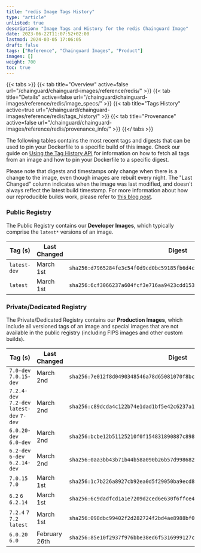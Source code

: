 ```yaml
---
title: "redis Image Tags History"
type: "article"
unlisted: true
description: "Image Tags and History for the redis Chainguard Image"
date: 2023-06-22T11:07:52+02:00
lastmod: 2024-03-05 17:06:05
draft: false
tags: ["Reference", "Chainguard Images", "Product"]
images: []
weight: 700
toc: true
---
```


{{< tabs >}}
{{< tab title="Overview" active=false url="/chainguard/chainguard-images/reference/redis/" >}}
{{< tab title="Details" active=false url="/chainguard/chainguard-images/reference/redis/image_specs/" >}}
{{< tab title="Tags History" active=true url="/chainguard/chainguard-images/reference/redis/tags_history/" >}}
{{< tab title="Provenance" active=false url="/chainguard/chainguard-images/reference/redis/provenance_info/" >}}
{{</ tabs >}}

The following tables contains the most recent tags and digests that can be used to pin your Dockerfile to a specific build of this image. Check our guide on [Using the Tag History API](/chainguard/chainguard-images/using-the-tag-history-api/) for information on how to fetch all tags from an image and how to pin your Dockerfile to a specific digest.

Please note that digests and timestamps only change when there is a change to the image, even though images are rebuilt every night. The "Last Changed" column indicates when the image was last modified, and doesn't always reflect the latest build timestamp. For more information about how our reproducible builds work, please refer to [this blog post](https://www.chainguard.dev/unchained/reproducing-chainguards-reproducible-image-builds).

### Public Registry
The Public Registry contains our **Developer Images**, which typically comprise the `latest*` versions of an image.

| Tag (s)       | Last Changed | Digest                                                                    |
|---------------|--------------|---------------------------------------------------------------------------|
|  `latest-dev` | March 1st    | `sha256:d7965284fe3c54f0d9cd0bc59185fb6d4c45d5c05bf0c198021214ba11c53b13` |
|  `latest`     | March 1st    | `sha256:6cf3066237a604fcf3e716aa9423cdd15383db49049bb594a337a97ca862ca50` |


### Private/Dedicated Registry
The Private/Dedicated Registry contains our **Production Images**, which include all versioned tags of an image and special images that are not available in the public registry (including FIPS images and other custom builds).

| Tag (s)                                     | Last Changed  | Digest                                                                    |
|---------------------------------------------|---------------|---------------------------------------------------------------------------|
|  `7.0-dev` `7.0.15-dev`                     | March 2nd     | `sha256:7e012f8d0490348546a78d65081070f8bc91bd19cf619daf2b64c685aa928547` |
|  `7.2.4-dev` `7.2-dev` `latest-dev` `7-dev` | March 2nd     | `sha256:c89dcda4c122b74e1dad1bf5e42c6237a150d263bbeb327a66e8dc66f18b0eac` |
|  `6.0.20-dev` `6.0-dev`                     | March 2nd     | `sha256:bcbe12b51125210f0f154831890887c8983651549709a81d1df053f9483fef3e` |
|  `6.2-dev` `6-dev` `6.2.14-dev`             | March 2nd     | `sha256:0aa3bb43b71b44b58a090b26b57d9986825472569f71a36c82b4c0d895214825` |
|  `7.0.15` `7.0`                             | March 1st     | `sha256:1c7b226a8927cb92ea0d5f29050ba9ecd8e86b31433f052042e9cd83024c73d6` |
|  `6.2` `6` `6.2.14`                         | March 1st     | `sha256:6c9dadfcd1a1e7209d2ced6e630f6ffce46e0548eba0c567cd51676efd387eb9` |
|  `7.2.4` `7` `7.2` `latest`                 | March 1st     | `sha256:098dbc99402f2d282724f2bd4ae8988bf0e0730a99865e782cff0108cb305392` |
|  `6.0.20` `6.0`                             | February 26th | `sha256:85e10f2937f976bbe38ed6f5316999127c7bad14d5b060be60863078566a0f4c` |

